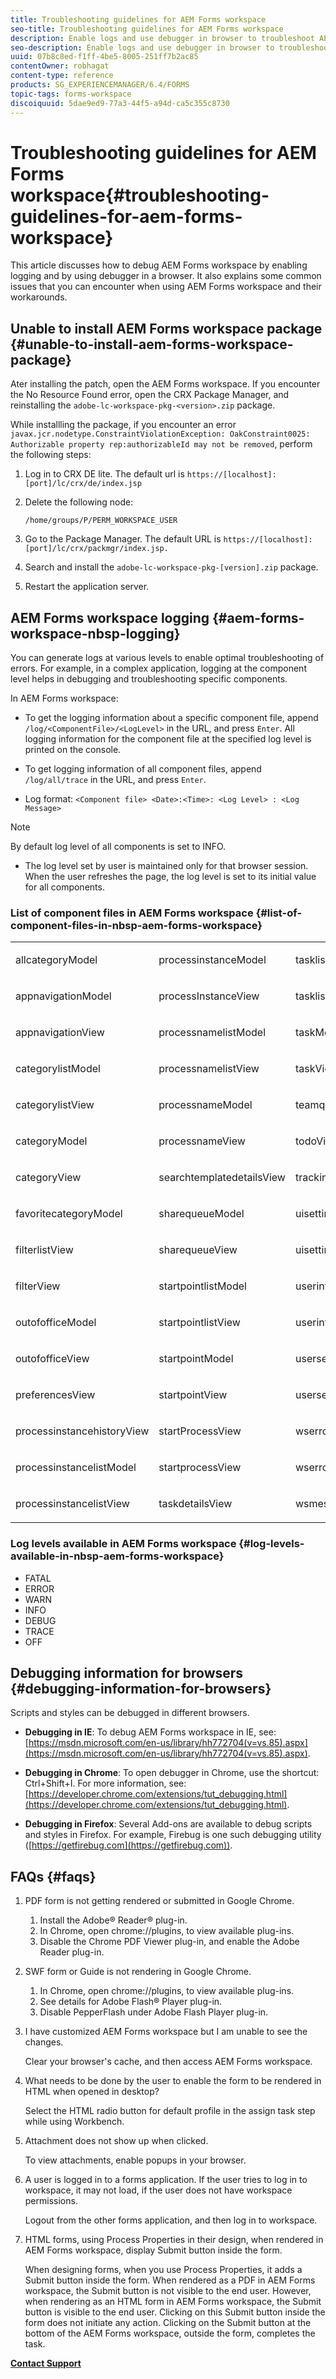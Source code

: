 ```yaml
---
title: Troubleshooting guidelines for AEM Forms workspace
seo-title: Troubleshooting guidelines for AEM Forms workspace
description: Enable logs and use debugger in browser to troubleshoot AEM Forms workspace.
seo-description: Enable logs and use debugger in browser to troubleshoot AEM Forms workspace.
uuid: 07b8c8ed-f1ff-4be5-8005-251ff7b2ac85
contentOwner: robhagat
content-type: reference
products: SG_EXPERIENCEMANAGER/6.4/FORMS
topic-tags: forms-workspace
discoiquuid: 5dae9ed9-77a3-44f5-a94d-ca5c355c8730
---
```


# Troubleshooting guidelines for AEM Forms workspace{#troubleshooting-guidelines-for-aem-forms-workspace}

This article discusses how to debug AEM Forms workspace by enabling logging and by using debugger in a browser. It also explains some common issues that you can encounter when using AEM Forms workspace and their workarounds.

## Unable to install AEM Forms workspace package {#unable-to-install-aem-forms-workspace-package}

Ater installing the patch, open the AEM Forms workspace. If you encounter the No Resource Found error, open the CRX Package Manager, and reinstalling the `adobe-lc-workspace-pkg-<version>.zip` package.

While installling the package, if you encounter an error `javax.jcr.nodetype.ConstraintViolationException: OakConstraint0025: Authorizable property rep:authorizableId may not be removed`, perform the following steps:

1. Log in to CRX DE lite. The default url is `https://[localhost]:[port]/lc/crx/de/index.jsp`
1. Delete the following node:

   `/home/groups/P/PERM_WORKSPACE_USER`

1. Go to the Package Manager. The default URL is `https://[localhost]:[port]/lc/crx/packmgr/index.jsp.`
1. Search and install the `adobe-lc-workspace-pkg-[version].zip` package.
1. Restart the application server.

## AEM Forms workspace&nbsp;logging {#aem-forms-workspace-nbsp-logging}

You can generate logs at various levels to enable optimal troubleshooting of errors. For example, in a complex application, logging at the component level helps in debugging and troubleshooting specific components.

In AEM Forms workspace:

* To get the logging information about a specific component file, append `/log/<ComponentFile>/<LogLevel>` in the URL, and press `Enter`. All logging information for the component file at the specified log level is printed on the console.

* To get logging information of all component files, append `/log/all/trace` in the URL, and press `Enter`.

* Log format: `<Component file> <Date>:<Time>: <Log Level> : <Log Message>`

>[!NOTE]
>
>By default log level of all components is set to INFO.

* The log level set by user is maintained only for that browser session. When the user refreshes the page, the log level is set to its initial value for all components.

### List of component files in&nbsp;AEM Forms workspace {#list-of-component-files-in-nbsp-aem-forms-workspace}

<table> 
 <tbody> 
  <tr> 
   <td valign="top" width="213"><p>allcategoryModel</p> </td> 
   <td valign="top" width="213"><p>processinstanceModel</p> </td> 
   <td valign="top" width="213"><p>tasklistModel</p> </td> 
  </tr> 
  <tr> 
   <td valign="top" width="213"><p>appnavigationModel</p> </td> 
   <td valign="top" width="213"><p>processInstanceView</p> </td> 
   <td valign="top" width="213"><p>tasklistView</p> </td> 
  </tr> 
  <tr> 
   <td valign="top" width="213"><p>appnavigationView</p> </td> 
   <td valign="top" width="213"><p>processnamelistModel</p> </td> 
   <td valign="top" width="213"><p>taskModel</p> </td> 
  </tr> 
  <tr> 
   <td valign="top" width="213"><p>categorylistModel</p> </td> 
   <td valign="top" width="213"><p>processnamelistView</p> </td> 
   <td valign="top" width="213"><p>taskView</p> </td> 
  </tr> 
  <tr> 
   <td valign="top" width="213"><p>categorylistView</p> </td> 
   <td valign="top" width="213"><p>processnameModel</p> </td> 
   <td valign="top" width="213"><p>teamqueuesView</p> </td> 
  </tr> 
  <tr> 
   <td valign="top" width="213"><p>categoryModel</p> </td> 
   <td valign="top" width="213"><p>processnameView</p> </td> 
   <td valign="top" width="213"><p>todoView</p> </td> 
  </tr> 
  <tr> 
   <td valign="top" width="213"><p>categoryView</p> </td> 
   <td valign="top" width="213"><p>searchtemplatedetailsView</p> </td> 
   <td valign="top" width="213"><p>trackingView</p> </td> 
  </tr> 
  <tr> 
   <td valign="top" width="213"><p>favoritecategoryModel</p> </td> 
   <td valign="top" width="213"><p>sharequeueModel</p> </td> 
   <td valign="top" width="213"><p>uisettingsModel</p> </td> 
  </tr> 
  <tr> 
   <td valign="top" width="213"><p>filterlistView</p> </td> 
   <td valign="top" width="213"><p>sharequeueView</p> </td> 
   <td valign="top" width="213"><p>uisettingsView</p> </td> 
  </tr> 
  <tr> 
   <td valign="top" width="213"><p>filterView</p> </td> 
   <td valign="top" width="213"><p>startpointlistModel</p> </td> 
   <td valign="top" width="213"><p>userinfoModel</p> </td> 
  </tr> 
  <tr> 
   <td valign="top" width="213"><p>outofofficeModel</p> </td> 
   <td valign="top" width="213"><p>startpointlistView</p> </td> 
   <td valign="top" width="213"><p>userinfoView</p> </td> 
  </tr> 
  <tr> 
   <td valign="top" width="213"><p>outofofficeView</p> </td> 
   <td valign="top" width="213"><p>startpointModel</p> </td> 
   <td valign="top" width="213"><p>usersearchModel</p> </td> 
  </tr> 
  <tr> 
   <td valign="top" width="213"><p>preferencesView</p> </td> 
   <td valign="top" width="213"><p>startpointView</p> </td> 
   <td valign="top" width="213"><p>usersearchView</p> </td> 
  </tr> 
  <tr> 
   <td valign="top" width="213"><p>processinstancehistoryView</p> </td> 
   <td valign="top" width="213"><p>startProcessView</p> </td> 
   <td valign="top" width="213"><p>wserrorModel</p> </td> 
  </tr> 
  <tr> 
   <td valign="top" width="213"><p>processinstancelistModel</p> </td> 
   <td valign="top" width="213"><p>startprocessView</p> </td> 
   <td valign="top" width="213"><p>wserrorView</p> </td> 
  </tr> 
  <tr> 
   <td valign="top" width="213"><p>processinstancelistView</p> </td> 
   <td valign="top" width="213"><p>taskdetailsView</p> </td> 
   <td valign="top" width="213"><p>wsmessageView</p> </td> 
  </tr> 
 </tbody> 
</table>

### Log levels available in&nbsp;AEM Forms workspace {#log-levels-available-in-nbsp-aem-forms-workspace}

* FATAL
* ERROR
* WARN
* INFO
* DEBUG
* TRACE
* OFF

## Debugging information for browsers {#debugging-information-for-browsers}

Scripts and styles can be debugged in different browsers.

* **Debugging in IE**: To debug AEM Forms workspace in IE, see: [https://msdn.microsoft.com/en-us/library/hh772704(v=vs.85).aspx](https://msdn.microsoft.com/en-us/library/hh772704(v=vs.85).aspx).

* **Debugging in Chrome**: To open debugger in Chrome, use the shortcut: Ctrl+Shift+I. For more information, see: [https://developer.chrome.com/extensions/tut_debugging.html](https://developer.chrome.com/extensions/tut_debugging.html).

* **Debugging in Firefox**: Several Add-ons are available to debug scripts and styles in Firefox. For example, Firebug is one such debugging utility ([https://getfirebug.com](https://getfirebug.com)).

## FAQs {#faqs}

1. PDF form is not getting rendered or submitted in Google Chrome.

    1. Install the Adobe® Reader® plug-in.
    1. In Chrome, open chrome://plugins, to view available plug-ins. 
    1. Disable the Chrome PDF Viewer plug-in, and enable the Adobe Reader plug-in.

1. SWF form or Guide is not rendering in Google Chrome.

    1. In Chrome, open chrome://plugins, to view available plug-ins.
    1. See details for Adobe Flash® Player plug-in.
    1. Disable PepperFlash under Adobe Flash Player plug-in.

1. I have customized AEM Forms workspace but I am unable to see the changes.

   Clear your browser's cache, and then access AEM Forms workspace.

1. What needs to be done by the user to enable the form to be rendered in HTML when opened in desktop?

   Select the HTML radio button for default profile in the assign task step while using Workbench.

1. Attachment does not show up when clicked.

   To view attachments, enable popups in your browser.

1. A user is logged in to a forms application. If the user tries to log in to workspace, it may not load, if the user does not have workspace permissions.

   Logout from the other forms application, and then log in to workspace.

1. HTML forms, using Process Properties in their design, when rendered in AEM Forms workspace, display Submit button inside the form.

   When designing forms, when you use Process Properties, it adds a Submit button inside the form. When rendered as a PDF in AEM Forms workspace, the Submit button is not visible to the end user. However, when rendering as an HTML form in AEM Forms workspace, the Submit button is visible to the end user. Clicking on this Submit button inside the form does not initiate any action. Clicking on the Submit button at the bottom of the AEM Forms workspace, outside the form, completes the task.

[**Contact Support**](https://www.adobe.com/account/sign-in.supportportal.html)
